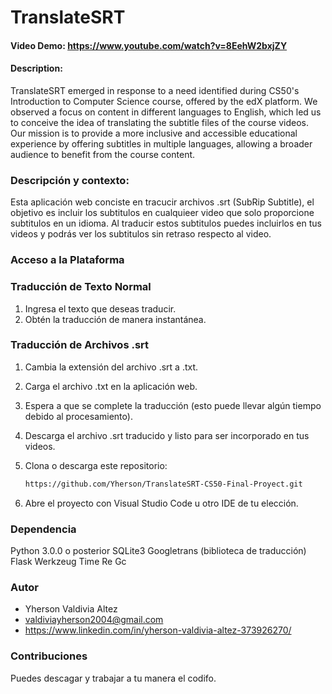 # TranslateSRT
#### Video Demo:  https://www.youtube.com/watch?v=8EehW2bxjZY
#### Description:

TranslateSRT emerged in response to a need identified during CS50's Introduction to Computer Science course, offered by the edX platform. We observed a focus on content in different languages ​​to English, which led us to conceive the idea of ​​translating the subtitle files of the course videos. Our mission is to provide a more inclusive and accessible educational experience by offering subtitles in multiple languages, allowing a broader audience to benefit from the course content.

### Descripción y contexto:

Esta aplicación web conciste en tracucir archivos .srt (SubRip Subtitle), el objetivo es incluir los subtitulos en cualquieer video que solo proporcione subtitulos en un idioma. Al traducir estos subtitulos puedes incluirlos en tus videos y podrás ver los subtitulos sin retraso respecto al video. 

### Acceso a la Plataforma

### Traducción de Texto Normal
1. Ingresa el texto que deseas traducir.
2. Obtén la traducción de manera instantánea.

### Traducción de Archivos .srt
1. Cambia la extensión del archivo .srt a .txt.
2. Carga el archivo .txt en la aplicación web.
3. Espera a que se complete la traducción (esto puede llevar algún tiempo debido al procesamiento).
4. Descarga el archivo .srt traducido y listo para ser incorporado en tus videos.

1. Clona o descarga este repositorio:
   ```bash
   https://github.com/Yherson/TranslateSRT-CS50-Final-Proyect.git
2. Abre el proyecto con Visual Studio Code u otro IDE de tu elección.

### Dependencia
Python 3.0.0 o posterior
SQLite3
Googletrans (biblioteca de traducción)
Flask
Werkzeug
Time
Re
Gc

### Autor
- Yherson Valdivia Altez
- valdiviayherson2004@gmail.com
- https://www.linkedin.com/in/yherson-valdivia-altez-373926270/


### Contribuciones
Puedes descagar y trabajar a tu manera el codifo. 














